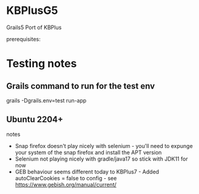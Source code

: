 # KBPlusG5
Grails5 Port of KBPlus

prerequisites:


# Testing notes

## Grails command to run for the test env

  grails -Dgrails.env=test run-app


## Ubuntu 2204+

notes 

- Snap firefox doesn't play nicely with selenium - you'll need to expunge your system of the snap firefox and install the APT version
- Selenium not playing nicely with gradle/java17 so stick with JDK11 for now
- GEB behaviour seems different today to KBPlus7 - Added autoClearCookies = false to config - see https://www.gebish.org/manual/current/
